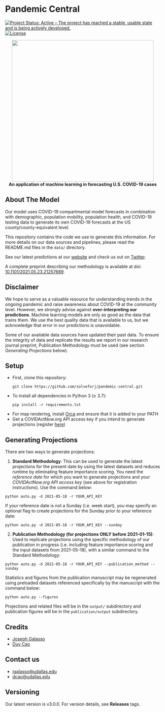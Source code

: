 # Pandemic Central
[![Project Status: Active – The project has reached a stable, usable state and is being actively developed.](https://www.repostatus.org/badges/latest/active.svg)](https://itsonit.com)
[![License](http://img.shields.io/:license-mit-blue.svg)](https://github.com/solveforj/pandemic-central/blob/master/LICENSE.txt)

<p align="center">
  <img width="460" src="https://i.ibb.co/NZHV7dr/Pandemic-Central-clear-background.png"><br>
  <b>An application of machine learning in forecasting U.S. COVID-19 cases</b>
</p>

## About The Model
Our model uses COVID-19 compartmental model forecasts in combination with demographic, population mobility, population health, and COVID-19 testing data to generate its own COVID-19 forecasts at the US county/county-equivalent level.

This repository contains the code we use to generate this information. For more details on our data sources and pipelines, please read the README.md files in the `data/` directory.

See our latest predictions at our [website](https://itsonit.com) and check us out on [Twitter](https://twitter.com/PandemicCentral).

A complete preprint describing our methodology is available at doi: [10.1101/2021.05.23.21257689](https://doi.org/10.1101/2021.05.23.21257689).

## Disclaimer
We hope to serve as a valuable  resource for understanding trends in the ongoing pandemic and raise awareness about COVID-19 at the community level.  However, we strongly advise against **over-interpreting our predictions**. Machine learning models are only as good as the data that trains them.  We use the best quality data that is available to us, but we acknowledge that error in our predictions is unavoidable.

Some of our available data sources have updated their past data. To ensure the integrity
of data and replicate the results we report in our research journal preprint, Publication Methodology
must be used (see section *Generating Projections* below).

## Setup

* First, clone this repository:
  ```
  git clone https://github.com/solveforj/pandemic-central.git
  ```
* To install all dependencies in Python 3 (≥ 3.7):
  ```
  pip install -r requirements.txt
  ```
* For map rendering, install [Orca](https://github.com/plotly/orca) and ensure that it is added to your PATH
* Get a COVIDActNow.org API access key if you intend to generate projections (register [here](https://apidocs.covidactnow.org/#register))

## Generating Projections

There are two ways to generate projections:

1. **Standard Methodology**:  This can be used to generate the latest projections for the present date by using the latest datasets and reduces runtime by eliminating feature importance scoring. You need the *reference date* for which you want to generate projections and your *COVIDActNow.org API access key* (see above for registration instructions). Use the command below:
```
python auto.py -d 2021-05-18 -r YOUR_API_KEY
```
If your reference date is not a Sunday (i.e. week start), you may specify an optional flag to create projections for the Sunday prior to your reference date:
```
python auto.py -d 2021-05-18 -r YOUR_API_KEY --sunday
```

2. **Publication Methodology (for projections ONLY before 2021-01-15)**: Used to replicate projections using the specific methodology of our publication in progress  (i.e. including feature importance scoring and the input datasets from 2021-05-18), with a similar command to the Standard Methodology:
```
python auto.py -d 2021-05-18 -r YOUR_API_KEY --publication_method --sunday
```
Statistics and figures from the publication manuscript may be regenerated using preloaded datasets referenced specifically by the manuscript with the command below:
```
python auto.py --figures
```

Projections and related files will be in the `output/` subdirectory and publication figures will be in the `publication/output` subdirectory.

## Credits
* [Joseph Galasso](https://github.com/solveforj/)
* [Duy Cao](https://github.com/caominhduy/)

## Contact us
* [jgalasso@udallas.edu](mailto:jgalasso@udallas.edu)
* [dcao@udallas.edu](mailto:dcao@udallas.edu)

## Versioning
Our latest version is v3.0.0. For version details, see **Releases** tags.
